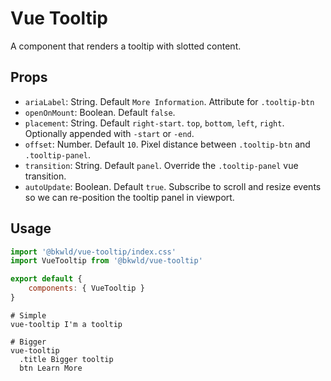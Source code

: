 # Vue Tooltip
A component that renders a tooltip with slotted content.


## Props

* `ariaLabel`: String. Default `More Information`.  Attribute for `.tooltip-btn`
* `openOnMount`: Boolean.  Default `false`. 
* `placement`: String. Default `right-start`.  `top`, `bottom`, `left`, `right`.  Optionally appended with `-start` or `-end`.
* `offset`: Number.  Default `10`. Pixel distance between `.tooltip-btn` and `.tooltip-panel`.
* `transition`: String.  Default `panel`.  Override the `.tooltip-panel` vue transition.
* `autoUpdate`: Boolean.  Default `true`. Subscribe to scroll and resize events so we can re-position the tooltip panel in viewport.

## Usage

```javascript
import '@bkwld/vue-tooltip/index.css'
import VueTooltip from '@bkwld/vue-tooltip'

export default {
	components: { VueTooltip }
}
```

```pug
# Simple
vue-tooltip I'm a tooltip

# Bigger
vue-tooltip
  .title Bigger tooltip
  btn Learn More
```